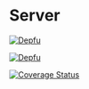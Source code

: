 # Server
[![Depfu](https://badges.depfu.com/badges/aa366ead2c2ad81b2f93b2a4aeb70a0c/status.svg)](https://depfu.com)

[![Depfu](https://badges.depfu.com/badges/aa366ead2c2ad81b2f93b2a4aeb70a0c/overview.svg)](https://depfu.com/github/RogierdeRuijter/montepoeli?project_id=8910)

[![Coverage Status](https://coveralls.io/repos/github/RogierdeRuijter/montepoeli/badge.svg?branch=feature/run-tests-in-pipeline)](https://coveralls.io/github/RogierdeRuijter/montepoeli?branch=feature/run-tests-in-pipeline)

